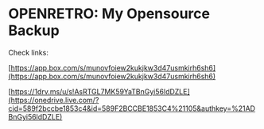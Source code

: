 OPENRETRO: My Opensource Backup
===============================

Check links:

[https://app.box.com/s/munovfoiew2kukjkw3d47usmkirh6sh6](https://app.box.com/s/munovfoiew2kukjkw3d47usmkirh6sh6)
 
[https://1drv.ms/u/s!AsRTGL7MK59YaTBnGyi56ldDZLE](https://onedrive.live.com/?cid=589f2bccbe1853c4&id=589F2BCCBE1853C4%21105&authkey=%21ADBnGyi56ldDZLE) 
